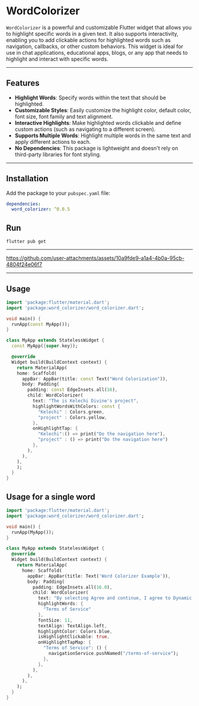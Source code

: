 # WordColorizer

`WordColorizer` is a powerful and customizable Flutter widget that allows you to highlight specific words in a given text. It also supports interactivity, enabling you to add clickable actions for highlighted words such as navigation, callbacks, or other custom behaviors. This widget is ideal for use in chat applications, educational apps, blogs, or any app that needs to highlight and interact with specific words.

---

## Features

- **Highlight Words**: Specify words within the text that should be highlighted.
- **Customizable Styles**: Easily customize the highlight color, default color, font size, font family and text alignment.
- **Interactive Highlights**: Make highlighted words clickable and define custom actions (such as navigating to a different screen).
- **Supports Multiple Words**: Highlight multiple words in the same text and apply different actions to each.
- **No Dependencies**: This package is lightweight and doesn't rely on third-party libraries for font styling.

---


## Installation

Add the package to your `pubspec.yaml` file:

```yaml
dependencies:
  word_colorizer: ^0.0.5

```

## Run

```console
flutter pub get

```

---

https://github.com/user-attachments/assets/10a9fde9-a1a4-4b0a-95cb-4804f24e06f7

---

## Usage 

```dart
import 'package:flutter/material.dart';
import 'package:word_colorizer/word_colorizer.dart';

void main() {
  runApp(const MyApp());
}

class MyApp extends StatelessWidget {
  const MyApp({super.key});

  @override
  Widget build(BuildContext context) {
    return MaterialApp(
    home: Scaffold(
      appBar: AppBar(title: const Text("Word Colorization")),
      body: Padding(
        padding: const EdgeInsets.all(16),
        child: WordColorizer(
          text: "The is Kelechi Divine's project",
          highlightWordsWithColors: const {
            "Kelechi" : Colors.green,
            "project" : Colors.yellow,
          },
          onHighlightTap: {
            "Kelechi":() => print("Do the navigation here"),
            "project" : () => print("Do the navigation here")
          },
        ),
      ),
    ),
    );
  }
}
```

## Usage for a single word

```dart
import 'package:flutter/material.dart';
import 'package:word_colorizer/word_colorizer.dart';

void main() {
  runApp(MyApp());
}

class MyApp extends StatelessWidget {
  @override
  Widget build(BuildContext context) {
    return MaterialApp(
      home: Scaffold(
        appBar: AppBar(title: Text('Word Colorizer Example')),
        body: Padding(
          padding: EdgeInsets.all(16.0),
          child: WordColorizer(
            text: "By selecting Agree and continue, I agree to Dynamic Layers Terms of Service, Payments Terms of Service and Notification Policy and acknowledge the Privacy Policy.",
            highlightWords: {
              "Terms of Service"
            },
            fontSize: 11,
            textAlign: TextAlign.left,
            highlightColor: Colors.blue,
            isHighlightClickable: true,
            onHighlightTapMap: {
              "Terms of Service": () {
                navigationService.pushNamed("/terms-of-service");
              },
            },
          ),
        ),
      ),
    );
  }
}
```
